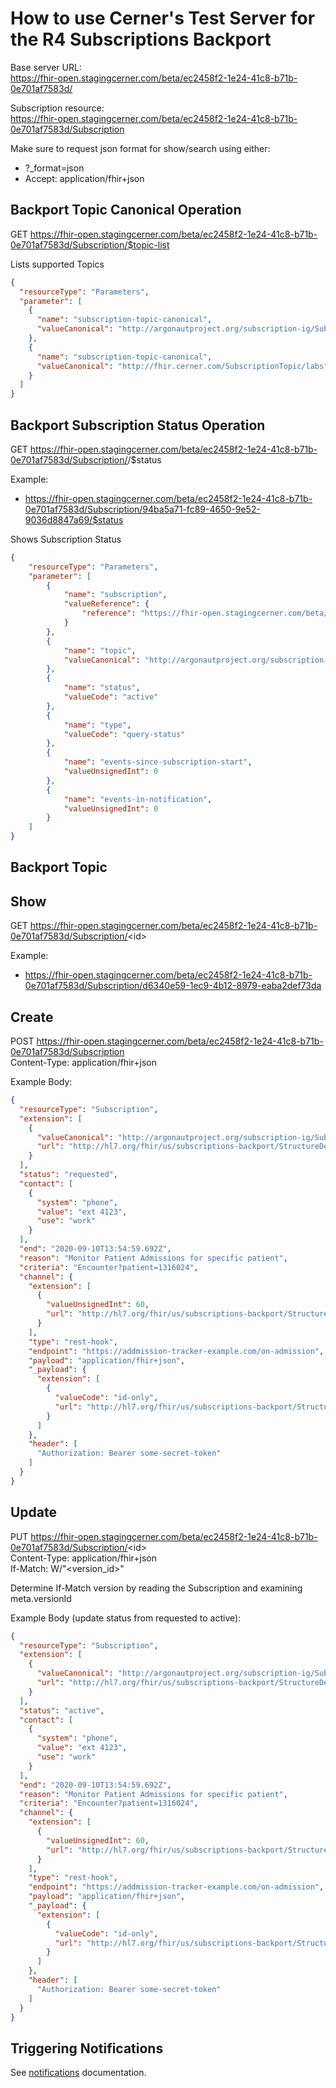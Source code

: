 # How to use Cerner's Test Server for the R4 Subscriptions Backport

Base server URL:  
https://fhir-open.stagingcerner.com/beta/ec2458f2-1e24-41c8-b71b-0e701af7583d/

Subscription resource:  
https://fhir-open.stagingcerner.com/beta/ec2458f2-1e24-41c8-b71b-0e701af7583d/Subscription

Make sure to request json format for show/search using either:
* ?_format=json
* Accept: application/fhir+json


## Backport Topic Canonical Operation

GET https://fhir-open.stagingcerner.com/beta/ec2458f2-1e24-41c8-b71b-0e701af7583d/Subscription/$topic-list

Lists supported Topics

```json
{
  "resourceType": "Parameters",
  "parameter": [
    {
      "name": "subscription-topic-canonical",
      "valueCanonical": "http://argonautproject.org/subscription-ig/SubscriptionTopic/admission"
    },
    {
      "name": "subscription-topic-canonical",
      "valueCanonical": "http://fhir.cerner.com/SubscriptionTopic/labs"
    }
  ]
}
```

## Backport Subscription Status Operation

GET https://fhir-open.stagingcerner.com/beta/ec2458f2-1e24-41c8-b71b-0e701af7583d/Subscription/<id/>/$status

Example:
* https://fhir-open.stagingcerner.com/beta/ec2458f2-1e24-41c8-b71b-0e701af7583d/Subscription/94ba5a71-fc89-4650-9e52-9036d8847a69/$status

Shows Subscription Status

```json
{
    "resourceType": "Parameters",
    "parameter": [
        {
            "name": "subscription",
            "valueReference": {
                "reference": "https://fhir-open.stagingcerner.com/beta/ec2458f2-1e24-41c8-b71b-0e701af7583d/Subscription/94ba5a71-fc89-4650-9e52-9036d8847a69"
            }
        },
        {
            "name": "topic",
            "valueCanonical": "http://argonautproject.org/subscription-ig/SubscriptionTopic/admission"
        },
        {
            "name": "status",
            "valueCode": "active"
        },
        {
            "name": "type",
            "valueCode": "query-status"
        },
        {
            "name": "events-since-subscription-start",
            "valueUnsignedInt": 0
        },
        {
            "name": "events-in-notification",
            "valueUnsignedInt": 0
        }
    ]
}
```


## Backport Topic

## Show

GET https://fhir-open.stagingcerner.com/beta/ec2458f2-1e24-41c8-b71b-0e701af7583d/Subscription/<id\>

Example:
* https://fhir-open.stagingcerner.com/beta/ec2458f2-1e24-41c8-b71b-0e701af7583d/Subscription/d6340e59-1ec9-4b12-8979-eaba2def73da


## Create

POST https://fhir-open.stagingcerner.com/beta/ec2458f2-1e24-41c8-b71b-0e701af7583d/Subscription  
Content-Type: application/fhir+json

Example Body:
```json
{
  "resourceType": "Subscription",
  "extension": [
    {
      "valueCanonical": "http://argonautproject.org/subscription-ig/SubscriptionTopic/admission",
      "url": "http://hl7.org/fhir/us/subscriptions-backport/StructureDefinition/backport-topic-canonical"
    }
  ],
  "status": "requested",
  "contact": [
    {
      "system": "phone",
      "value": "ext 4123",
      "use": "work"
    }
  ],
  "end": "2020-09-10T13:54:59.692Z",
  "reason": "Monitor Patient Admissions for specific patient",
  "criteria": "Encounter?patient=1316024",
  "channel": {
    "extension": [
      {
        "valueUnsignedInt": 60,
        "url": "http://hl7.org/fhir/us/subscriptions-backport/StructureDefinition/backport-heartbeat-period"
      }
    ],
    "type": "rest-hook",
    "endpoint": "https://addmission-tracker-example.com/on-admission",
    "payload": "application/fhir+json",
    "_payload": {
      "extension": [
        {
          "valueCode": "id-only",
          "url": "http://hl7.org/fhir/us/subscriptions-backport/StructureDefinition/backport-payload-content"
        }
      ]
    },
    "header": [
      "Authorization: Bearer some-secret-token"
    ]
  }
}
```

## Update

PUT https://fhir-open.stagingcerner.com/beta/ec2458f2-1e24-41c8-b71b-0e701af7583d/Subscription/<id\>  
Content-Type: application/fhir+json  
If-Match: W/"<version_id\>"

Determine If-Match version by reading the Subscription and examining meta.versionId

Example Body (update status from requested to active):
```json
{
  "resourceType": "Subscription",
  "extension": [
    {
      "valueCanonical": "http://argonautproject.org/subscription-ig/SubscriptionTopic/admission",
      "url": "http://hl7.org/fhir/us/subscriptions-backport/StructureDefinition/backport-topic-canonical"
    }
  ],
  "status": "active",
  "contact": [
    {
      "system": "phone",
      "value": "ext 4123",
      "use": "work"
    }
  ],
  "end": "2020-09-10T13:54:59.692Z",
  "reason": "Monitor Patient Admissions for specific patient",
  "criteria": "Encounter?patient=1316024",
  "channel": {
    "extension": [
      {
        "valueUnsignedInt": 60,
        "url": "http://hl7.org/fhir/us/subscriptions-backport/StructureDefinition/backport-heartbeat-period"
      }
    ],
    "type": "rest-hook",
    "endpoint": "https://addmission-tracker-example.com/on-admission",
    "payload": "application/fhir+json",
    "_payload": {
      "extension": [
        {
          "valueCode": "id-only",
          "url": "http://hl7.org/fhir/us/subscriptions-backport/StructureDefinition/backport-payload-content"
        }
      ]
    },
    "header": [
      "Authorization: Bearer some-secret-token"
    ]
  }
}
```

## Triggering Notifications

See [notifications](notifications.md) documentation.
